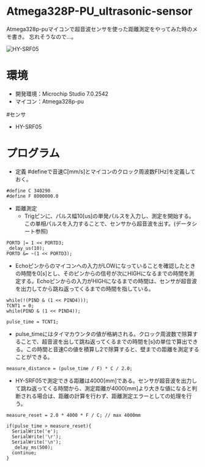 # Atmega328P-PU_ultrasonic-sensor

Atmega328p-puマイコンで超音波センサを使った距離測定をやってみた時のメモ書き。
忘れそうなので...。

![HY-SRF05](https://user-images.githubusercontent.com/61465092/110140616-9f7c4080-7e17-11eb-8c5c-a5ca3290636f.jpg)


# 環境
* 開発環境：Microchip Studio 7.0.2542
* マイコン：Atmega328p-pu

#センサ
* HY-SRF05

# プログラム
* 定義
  #defineで音速C[mm/s]とマイコンのクロック周波数F[Hz]を定義しておく。
```
#define C 340290
#define F 8000000.0
```

* 距離測定
  - Trigピンに、パルス幅10[us]の単発パルスを入力し、測定を開始する。この単相パルスを入力することで、センサから超音波を出す。(データシート参照)
```
PORTD |= 1 << PORTD3;
_delay_us(10);
PORTD &= ~(1 << PORTD3);
```

  - Echoピンからのマイコンへの入力がLOWになっていることを確認したときの時間を0[s]とし、そのピンからの信号が次にHIGHになるまでの時間を測定する。Echoピンからの入力がHIGHになるまでの時間は、センサが超音波を出力してから跳ね返ってくるまでの時間を指している。
```
while(!(PIND & (1 << PIND4)));
TCNT1 = 0;
while(PIND & (1 << PIND4));

pulse_time = TCNT1;
```

  - pulse_timeにはタイマカウンタの値が格納される。クロック周波数で除算することで、超音波を出して跳ね返ってくるまでの時間を[s]の単位で算出できる。この時間と音速Cの値を積算し2で除算すると、壁までの距離を測定することができる。
```
measure_distance = (pulse_time / F) * C / 2.0;
```

  - HY-SRF05で測定できる距離は4000[mm]である。センサが超音波を出力して跳ね返ってくる時間から、測定距離が4000[mm]より大きな値になると判断される場合は、距離の計算を行わず、距離測定エラーとしての処理を行う。
```
measure_reset = 2.0 * 4000 * F / C; // max 4000mm
```
```
if(pulse_time > measure_reset){
  SerialWrite('e');
  SerialWrite('\r');
  SerialWrite('\n');
  _delay_ms(500);
  continue;		
}
```
